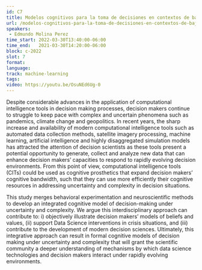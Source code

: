 ```yaml
---
id: C7
title: Modelos cognitivos para la toma de decisiones en contextos de baja certidumbre
url: /modelos-cognitivos-para-la-toma-de-decisiones-en-contextos-de-baja-certidumbre
speakers:
 - Edmundo Molina Perez
time_start: 2022-03-30T13:40:00-06:00
time_end:   2021-03-30T14:20:00-06:00
block: c-2022
slot: 7
format: 
language: 
track: machine-learning
tags:
video: https://youtu.be/OsuNEd6Ug-0
---
```


Despite considerable advances in the application of computational intelligence tools in decision making processes, decision makers continue to struggle to keep pace with complex and uncertain phenomena such as pandemics, climate change and geopolitics. In recent years, the sharp increase and availability of modern computational intelligence tools such as automated data collection methods, satellite imagery processing, machine learning, artificial intelligence and highly disaggregated simulation models has attracted the attention of decision scientists as these tools present a potential opportunity to generate, collect and analyze new data that can enhance decision makers’ capacities to respond to rapidly evolving decision environments. From this point of view, computational intelligence tools (CITs) could be used as cognitive prosthetics that expand decision makers’ cognitive bandwidth, such that they can use more efficiently their cognitive resources in addressing uncertainty and complexity in decision situations.

This study merges behavioral experimentation and neuroscientific methods to develop an integrated cognitive model of decision-making under uncertainty and complexity. We argue this interdisciplinary approach can contribute to: i) objectively illustrate decision makers’ models of beliefs and values, (ii) support Data Science interventions in crisis situations, and (iii) contribute to the development of modern decision sciences. Ultimately, this integrative approach can result in formal cognitive models of decision making under uncertainty and complexity that will grant the scientific community a deeper understanding of mechanisms by which data science technologies and decision makers interact under rapidly evolving environments.

